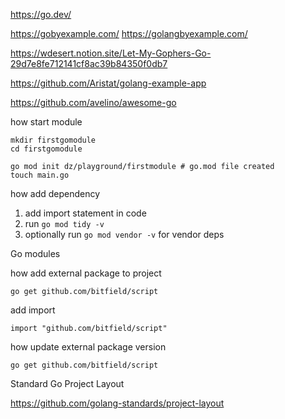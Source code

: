 
https://go.dev/

https://gobyexample.com/
https://golangbyexample.com/

https://wdesert.notion.site/Let-My-Gophers-Go-29d7e8fe712141cf8ac39b84350f0db7

https://github.com/Aristat/golang-example-app

https://github.com/avelino/awesome-go



how start module

```
mkdir firstgomodule
cd firstgomodule

go mod init dz/playground/firstmodule # go.mod file created
touch main.go
```

how add dependency
1. add import statement in code
2. run ```go mod tidy -v```
3. optionally run ```go mod vendor -v``` for vendor deps



Go modules


how add external package to project

```
go get github.com/bitfield/script
```
add import
```
import "github.com/bitfield/script"
```

how update external package version
```
go get github.com/bitfield/script
```


Standard Go Project Layout

https://github.com/golang-standards/project-layout